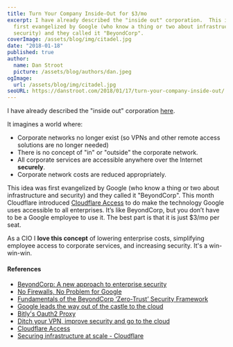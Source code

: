 ```yaml
---
title: Turn Your Company Inside-Out for $3/mo
excerpt: I have already described the "inside out" corporation.  This idea was
  first evangelized by Google (who know a thing or two about infrastructure and
  security) and they called it "BeyondCorp".
coverImage: /assets/blog/img/citadel.jpg
date: "2018-01-18"
published: true
author:
  name: Dan Stroot
  picture: /assets/blog/authors/dan.jpeg
ogImage:
  url: /assets/blog/img/citadel.jpg
seoURL: https://danstroot.com/2018/01/17/turn-your-company-inside-out/
---
```


I have already described the "inside out" corporation [here](/posts/2017-04-7-the-inside-out-corporation).

It imagines a world where:

- Corporate networks no longer exist (so VPNs and other remote access solutions are no longer needed)
- There is no concept of "in" or "outside" the corporate network.
- All corporate services are accessible anywhere over the Internet **securely**.
- Corporate network costs are reduced appropriately.

This idea was first evangelized by Google (who know a thing or two about infrastructure and security) and they called it "BeyondCorp". This month Cloudflare introduced [Cloudflare Access](https://blog.cloudflare.com/introducing-cloudflare-access/) to do make the technology Google uses accessible to all enterprises. It’s like BeyondCorp, but you don’t have to be a Google employee to use it. The best part is that it is just $3/mo per seat.

As a CIO I **love this concept** of lowering enterprise costs, simplifying employee access to corporate services, and increasing security. It's a win-win-win.

#### References

- [BeyondCorp: A new approach to enterprise security](https://cloud.google.com/beyondcorp/)
- [No Firewalls, No Problem for Google](https://threatpost.com/no-firewalls-no-problem-for-google/123748/)
- [Fundamentals of the BeyondCorp ‘Zero-Trust’ Security Framework](https://dzone.com/articles/fundamentals-of-the-beyondcorp-zero-trust-security)
- [Google leads the way out of the castle to the cloud](http://blog.code42.com/google-beyondcorp-leads-the-way-out-of-the-castle-to-the-cloud/)
- [Bitly's Oauth2 Proxy](https://github.com/bitly/oauth2_proxy)
- [Ditch your VPN, improve security and go to the cloud](https://www.blog.google/topics/google-cloud/how-use-beyondcorp-ditch-your-vpn-improve-security-and-go-cloud/)
- [Cloudflare Access](https://blog.cloudflare.com/introducing-cloudflare-access/)
- [Securing infrastructure at scale - Cloudflare](https://blog.cloudflare.com/access-wildcard-subdomain/)
